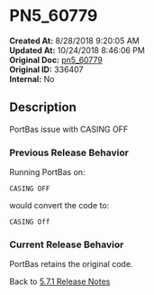 # PN5_60779

**Created At:** 8/28/2018 9:20:05 AM  
**Updated At:** 10/24/2018 8:46:06 PM  
**Original Doc:** [pn5_60779](https://docs.jbase.com/48420-5-7-1-release-notes/pn5_60779)  
**Original ID:** 336407  
**Internal:** No  

## Description

PortBas issue with CASING OFF

### Previous Release Behavior

Running PortBas on:

```
CASING OFF
```

would convert the code to:

```
CASING Off
```

### Current Release Behavior

PortBas retains the original code.

Back to [5.7.1 Release Notes](./../README.md)
